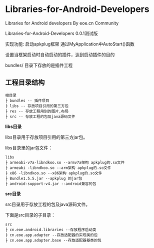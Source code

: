 Libraries-for-Android-Developers
=========

Libraries for Android developers By eoe.cn Community

Libraries-for-Android-Developers 0.0.1测试版

实现功能: 
启动apkplug框架 通过MyApplication中AutoStart()函数

设置当框架启动时自动启动的插件，达到启动插件的目的

bundles/ 目录下存放的是插件工程


工程目录结构
----------


```
根目录
├ bundles -- 插件项目 
├ libs -- 存放项目引用的第三方包 
├ res -- 存放工程用到的图片,布局 
├ src -- 存放工程的包及java源码文件
```

**libs目录**

libs目录用于存放项目引用的第三方jar包。

libs目录里的jar包文件：
```
libs
├ armeabi-v7a-libndkoo.so --armv7a架构 apkplug的.so文件 
├ armeabi -libndkoo.so --arm架构 apkplug的.so文件 
├ x86 -libndkoo.so --x86架构 apkplug的.so文件 
├ Bundle1.5.5.jar --apkplug 的jar包 
├ android-support-v4.jar --android兼容的包
```

**src目录**

src目录用于存放工程的包及java源码文件。

下面是src目录的子目录：
```
src
├ cn.eoe.android.libraries --存放程序启动类 
├ cn.eoe.app.adapter --存放适配器的实现类的包 
├ cn.eoe.app.adapter.base --存放适配器基类的包
```
